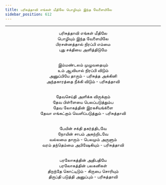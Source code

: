 ```yaml
---
title: பரிசுத்தாவி எங்கள் மீதிலே பொழியும் இந்த வேளையிலே
sidebar_position: 612
---
```


---
<center>
பரிசுத்தாவி எங்கள் மீதிலே<br/>
பொழியும் இந்த வேளையிலே<br/>
பிரசன்னத்தால் நிரப்பி எம்மை<br/>
புது சக்தியை அளித்திடுமே<br/><br/>

இம்மண்டலம் முழுவதையும்<br/>
உம் ஆவியால் நிரப்பி விடும்<br/>
அனுப்பியே தாரும் - பரிசுத்த அக்கினி<br/>
அந்தகாரத்தை நீக்கி விடும்                 - பரிசுத்தாவி<br/><br/>

தேவசெய்தி அளிக்க விருக்கும்<br/>
தேவ பிள்ளையை பெலப்படுத்தும்ப<br/>
தேவ லோகத்தின் இரகசியங்க்ளை<br/>
தேவா எங்கட்கும் வெளிப்படுத்தும்            - பரிசுத்தாவி<br/><br/>

பேயின் சக்தி தகர்த்திடவே<br/>
நோயின் சாபம் அகற்றிடவே<br/>
வல்லமை தாரும் - பெலமும் அருளும்<br/>
வரம் தந்தெம்மை அபிஷேகியும்            - பரிசுத்தாவி<br/><br/>

பரலோகத்தின் அதிபதியே<br/>
பரலோகத்தின் பலகனிகள்<br/>
திறந்தே கொட்டிடும் - கிருபை சொரியும்<br/>
திருப்தி படுத்தி அனுப்பும்                 - பரிசுத்தாவி
</center>